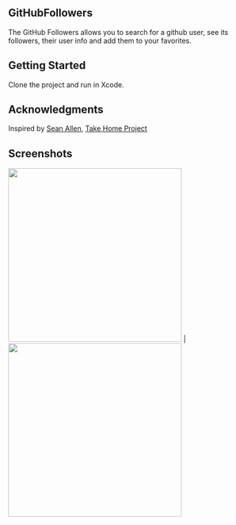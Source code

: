 ## GitHubFollowers 

The GitHub Followers allows you to search for a github user, see its followers, their user info and add them to your favorites.

## Getting Started

Clone the project and run in Xcode.

## Acknowledgments

Inspired by [Sean Allen](https://github.com/seanallen0400), [Take Home Project](https://seanallen.teachable.com/)

## Screenshots

<img src="https://user-images.githubusercontent.com/6517225/74361191-2276c700-4dcf-11ea-99cb-b1cf769bb540.png" width="350"> |  <img src="https://user-images.githubusercontent.com/6517225/74361213-2c98c580-4dcf-11ea-8f90-3fddca8e3e8e.png" width="350">
